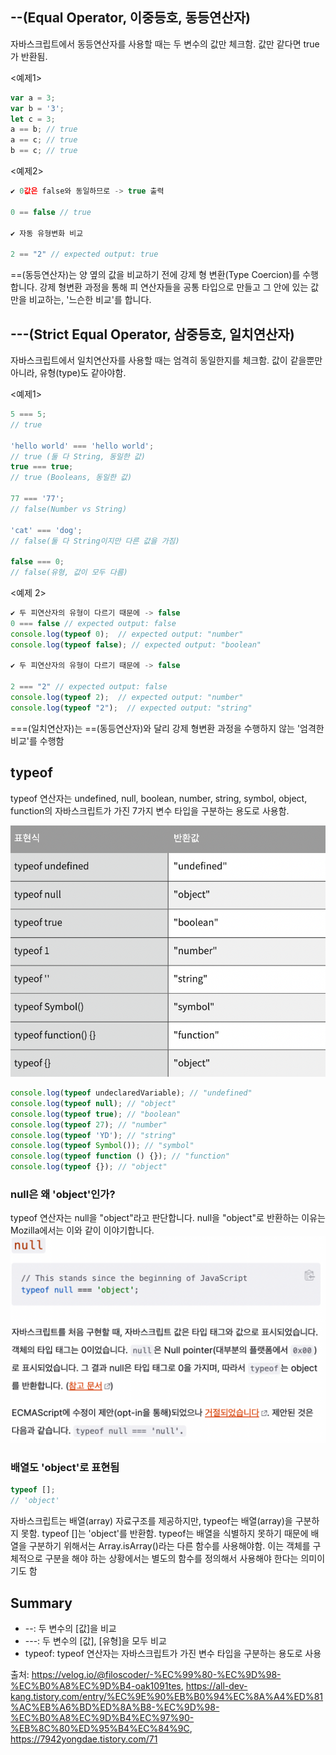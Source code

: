 ## --(Equal Operator, 이중등호, 동등연산자)

자바스크립트에서 동등연산자를 사용할 때는 두 변수의 값만 체크함. 값만 같다면 true가 반환됨.

<예제1>

```javascript
var a = 3;
var b = '3';
let c = 3;
a == b; // true
a == c; // true
b == c; // true
```

<예제2>

```javascript
✔ 0값은 false와 동일하므로 -> true 출력

0 == false // true

✔ 자동 유형변화 비교

2 == "2" // expected output: true
```

==(동등연산자)는 양 옆의 값을 비교하기 전에 강제 형 변환(Type Coercion)를 수행합니다. 강제 형변환 과정을 통해 피 연산자들을 공통 타입으로 만들고 그 안에 있는 값만을 비교하는, '느슨한 비교'를 합니다.

## ---(Strict Equal Operator, 삼중등호, 일치연산자)

자바스크립트에서 일치연산자를 사용할 때는 엄격히 동일한지를 체크함. 값이 같을뿐만 아니라, 유형(type)도 같아야함.

<예제1>

```javascript
5 === 5;
// true

'hello world' === 'hello world';
// true (둘 다 String, 동일한 값)
true === true;
// true (Booleans, 동일한 값)

77 === '77';
// false(Number vs String)

'cat' === 'dog';
// false(둘 다 String이지만 다른 값을 가짐)

false === 0;
// false(유형, 값이 모두 다름)
```

<예제 2>

```javascript
✔ 두 피연산자의 유형이 다르기 때문에 -> false
0 === false // expected output: false
console.log(typeof 0); 	// expected output: "number"
console.log(typeof false); // expected output: "boolean"

✔ 두 피연산자의 유형이 다르기 때문에 -> false

2 === "2" // expected output: false
console.log(typeof 2);	// expected output: "number"
console.log(typeof "2");  // expected output: "string"
```

===(일치연산자)는 ==(동등연산자)와 달리 강제 형변환 과정을 수행하지 않는 '엄격한 비교'를 수행함

## typeof

typeof 연산자는 undefined, null, boolean, number, string, symbol, object, function의 자바스크립트가 가진 7가지 변수 타입을 구분하는 용도로 사용함.

![typeof](./images/5_typeof.png)

```javascript
console.log(typeof undeclaredVariable); // "undefined"
console.log(typeof null); // "object"
console.log(typeof true); // "boolean"
console.log(typeof 27); // "number"
console.log(typeof 'YD'); // "string"
console.log(typeof Symbol()); // "symbol"
console.log(typeof function () {}); // "function"
console.log(typeof {}); // "object"
```

### null은 왜 'object'인가?

typeof 연산자는 null을 "object"라고 판단합니다. null을 "object"로 반환하는 이유는 Mozilla에서는 이와 같이 이야기합니다.
![null=='object'](./images/5_null.png)

### 배열도 'object'로 표현됨

```javascript
typeof [];
// 'object'
```

자바스크립트는 배열(array) 자료구조를 제공하지만, typeof는 배열(array)을 구분하지 못함. typeof []는 'object'를 반환함. typeof는 배열을 식별하지 못하기 때문에 배열을 구분하기 위해서는 Array.isArray()라는 다른 함수를 사용해야함. 이는 객체를 구체적으로 구분을 해야 하는 상황에서는 별도의 함수를 정의해서 사용해야 한다는 의미이기도 함

## Summary

- --: 두 변수의 [값]을 비교
- ---: 두 변수의 [값], [유형]을 모두 비교
- typeof: typeof 연산자는 자바스크립트가 가진 변수 타입을 구분하는 용도로 사용

출처: https://velog.io/@filoscoder/-%EC%99%80-%EC%9D%98-%EC%B0%A8%EC%9D%B4-oak1091tes,
https://all-dev-kang.tistory.com/entry/%EC%9E%90%EB%B0%94%EC%8A%A4%ED%81%AC%EB%A6%BD%ED%8A%B8-%EC%9D%98-%EC%B0%A8%EC%9D%B4%EC%97%90-%EB%8C%80%ED%95%B4%EC%84%9C, https://7942yongdae.tistory.com/71
